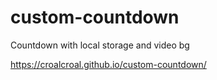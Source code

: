 # custom-countdown
 Countdown with local storage and video bg

https://croalcroal.github.io/custom-countdown/
